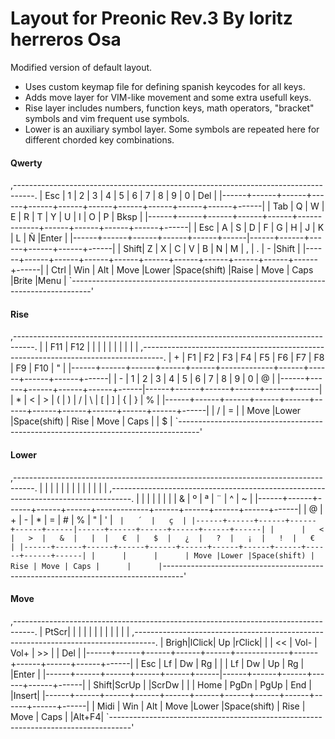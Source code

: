 # Layout for Preonic Rev.3 By Ioritz herreros Osa

Modified version of default layout.
* Uses custom keymap file for defining spanish keycodes for all keys.
* Adds move layer for VIM-like movement and some extra usefull keys.
* Rise layer includes numbers, function keys, math operators, "bracket" symbols and vim frequent use symbols.
* Lower is an auxiliary symbol layer. Some symbols are repeated here for different chorded key combinations.


#### Qwerty
,-----------------------------------------------------------------------------------.
| Esc  |   1  |   2  |   3  |   4  |   5  |   6  |   7  |   8  |   9  |   0  | Del  |
|------+------+------+------+------+------+------+------+------+------+------+------|
| Tab  |   Q  |   W  |   E  |   R  |   T  |   Y  |   U  |   I  |   O  |   P  | Bksp |
|------+------+------+------+------+-------------+------+------+------+------+------|
| Esc  |   A  |   S  |   D  |   F  |   G  |   H  |   J  |   K  |   L  |   Ñ  |Enter |
|------+------+------+------+------+------|------+------+------+------+------+------|
| Shift|   Z  |   X  |   C  |   V  |   B  |   N  |   M  |   ,  |   .  |   -  |Shift |
|------+------+------+------+------+------+------+------+------+------+------+------|
| Ctrl | Win  | Alt  | Move |Lower |Space(shift) |Raise | Move | Caps |Brite |Menu  |
`-----------------------------------------------------------------------------------'

#### Rise
,-----------------------------------------------------------------------------------.
|      |  F11 |  F12 |      |      |      |      |      |      |      |      |      |
,-----------------------------------------------------------------------------------.
|  +   |  F1  |  F2  |  F3  |  F4  |  F5  |  F6  |  F7  |  F8  |  F9  |  F10 |  "   |
|------+------+------+------+------+-------------+------+------+------+------+------|
|  -   |   1  |   2  |   3  |   4  |   5  |   6  |   7  |   8  |   9  |   0  |  @   |
|------+------+------+------+------+------|------+------+------+------+------+------|
|  *   |   <  |   >  |   (  |   )  |   /  |   \  |   [  |   ]  |   {  |   }  |  %   |
|------+------+------+------+------+------+------+------+------+------+------+------|
|  /   |   =  |      | Move |Lower |Space(shift) | Rise | Move | Caps |      |  $   |
`-----------------------------------------------------------------------------------'

#### Lower
,-----------------------------------------------------------------------------------.
|      |      |      |      |      |      |      |      |      |      |      |      |
,-----------------------------------------------------------------------------------.
|      |      |      |      |      |   |  |   &  |   º  |   ª  |   ¨  |   ^  |   ~  |
|------+------+------+------+------+-------------+------+------+------+------+------|
|   @  |   +  |   -  |   *  |   =  |   #  |   %  |   "  |   '  |   `  |   ´  |   ç  |
|------+------+------+------+------+------|------+------+------+------+------+------|
|      |   <  |   >  |   &  |   |  |   €  |   $  |   ¿  |   ?  |   ¡  |   !  |   €  |
|------+------+------+------+------+------+------+------+------+------+------+------|
|      |      |      | Move |Lower |Space(shift) | Rise | Move | Caps |      |      |
`-----------------------------------------------------------------------------------'

#### Move
,-----------------------------------------------------------------------------------.
| PtScr|      |      |      |      |      |      |      |      |      |      |      |
,-----------------------------------------------------------------------------------.
| Brigh|lClick|  Up  |rClick|      |      |  <<  | Vol- | Vol+ |  >>  |      | Del  |
|------+------+------+------+------+-------------+------+------+------+------+------|
| Esc  |  Lf  |  Dw  |  Rg  |      |      |  Lf  |  Dw  |  Up  |  Rg  |      |Enter |
|------+------+------+------+------+------|------+------+------+------+------+------|
| Shift|ScrUp |      |ScrDw |      |      | Home | PgDn | PgUp | End  |      |Insert|
|------+------+------+------+------+------+------+------+------+------+------+------|
| Midi | Win  | Alt  | Move |Lower |Space(shift) | Rise | Move | Caps |      |Alt+F4|
`-----------------------------------------------------------------------------------'


